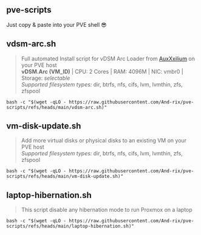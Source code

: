 ## pve-scripts
Just copy & paste into your PVE shell 😎


## vdsm-arc.sh
> Full automated Install script for vDSM Arc Loader from [AuxXxilium](https://github.com/AuxXxilium) on your PVE host  
> **vDSM.Arc (VM_ID)**  |  CPU: 2 Cores  |  RAM: 4096M  |  NIC: vmbr0  |  Storage: _selectable_  
> _Supported filesystem types:_ dir, btrfs, nfs, cifs, lvm, lvmthin, zfs, zfspool
```shell
bash -c "$(wget -qLO - https://raw.githubusercontent.com/And-rix/pve-scripts/refs/heads/main/vdsm-arc.sh)"
```



## vm-disk-update.sh
> Add more virtual disks or physical disks to an existing VM on your PVE host   
> _Supported filesystem types:_ dir, btrfs, nfs, cifs, lvm, lvmthin, zfs, zfspool  
```shell
bash -c "$(wget -qLO - https://raw.githubusercontent.com/And-rix/pve-scripts/refs/heads/main/vm-disk-update.sh)"
```



## laptop-hibernation.sh
> This script disable any hibernation mode to run Proxmox on a laptop  
```shell
bash -c "$(wget -qLO - https://raw.githubusercontent.com/And-rix/pve-scripts/refs/heads/main/laptop-hibernation.sh)"
```
